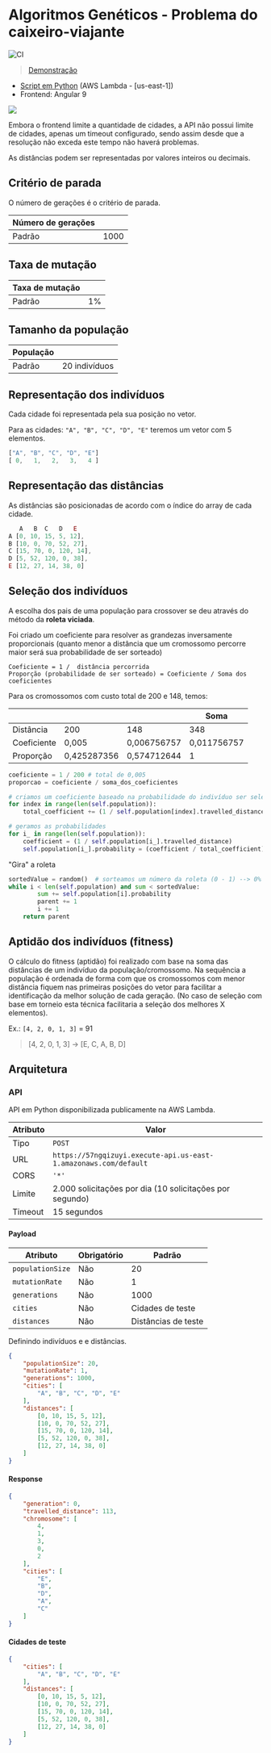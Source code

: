 # Algoritmos Genéticos - Problema do caixeiro-viajante

![CI](https://github.com/tiagoboeing/algoritmos-geneticos-caixeiro-viajante/workflows/CI/badge.svg)

> [Demonstração](https://caixeiro-viajante.tiagoboeing.com/)

- [Script em Python](#api) (AWS Lambda - [us-east-1])
- Frontend: Angular 9

![](screenshots/demo.png)

Embora o frontend limite a quantidade de cidades, a API não possui limite de cidades, apenas um timeout configurado, sendo assim desde que a resolução não exceda este tempo não haverá problemas.

As distâncias podem ser representadas por valores inteiros ou decimais.

## Critério de parada

O número de gerações é o critério de parada.

| Número de gerações |      |
| ------------------ | ---- |
| Padrão             | 1000 |

## Taxa de mutação

| Taxa de mutação |     |
| --------------- | --- |
| Padrão          | 1%  |

## Tamanho da população

| População |               |
| --------- | ------------- |
| Padrão    | 20 indivíduos |

## Representação dos indivíduos

Cada cidade foi representada pela sua posição no vetor.

Para as cidades: `"A", "B", "C", "D", "E"` teremos um vetor com 5 elementos.

```js
["A", "B", "C", "D", "E"]
[ 0,   1,   2,   3,   4 ]
```

## Representação das distâncias

As distâncias são posicionadas de acordo com o índice do array de cada cidade.

```js
   A   B  C   D   E
A [0, 10, 15, 5, 12],
B [10, 0, 70, 52, 27],
C [15, 70, 0, 120, 14],
D [5, 52, 120, 0, 38],
E [12, 27, 14, 38, 0]
```

## Seleção dos indivíduos

A escolha dos pais de uma população para crossover se deu através do método da **roleta viciada**.

Foi criado um coeficiente para resolver as grandezas inversamente proporcionais (quanto menor a distância que um cromossomo percorre maior será sua probabilidade de ser sorteado)

```text
Coeficiente = 1 /  distância percorrida
Proporção (probabilidade de ser sorteado) = Coeficiente / Soma dos coeficientes
```

Para os cromossomos com custo total de 200 e 148, temos:

|             |             |             | Soma        |
| ----------- | ----------- | ----------- | ----------- |
| Distância   | 200         | 148         | 348         |
| Coeficiente | 0,005       | 0,006756757 | 0,011756757 |
| Proporção   | 0,425287356 | 0,574712644 | 1           |

```python
coeficiente = 1 / 200 # total de 0,005
proporcao = coeficiente / soma_dos_coeficientes
```

```python
# criamos um coeficiente baseado na probabilidade do indivíduo ser selecionado e somamos
for index in range(len(self.population)):
    total_coefficient += (1 / self.population[index].travelled_distance)

# geramos as probabilidades
for i_ in range(len(self.population)):
    coefficient = (1 / self.population[i_].travelled_distance)
    self.population[i_].probability = (coefficient / total_coefficient)
```

"Gira" a roleta

```python
sortedValue = random()  # sorteamos um número da roleta (0 - 1) --> 0% a 100%
while i < len(self.population) and sum < sortedValue:
        sum += self.population[i].probability
        parent += 1
        i += 1
    return parent
```

## Aptidão dos indivíduos (fitness)   

O cálculo do fitness (aptidão) foi realizado com base na soma das distâncias de um indivíduo da população/cromossomo. Na sequência a população é ordenada de forma com que os cromossomos com menor distância fiquem nas primeiras posições do vetor para facilitar a identificação da melhor solução de cada geração. (No caso de seleção com base em torneio esta técnica facilitaria a seleção dos melhores X elementos).

Ex.: `[4, 2, 0, 1, 3]` = 91

> [4, 2, 0, 1, 3] → [E, C, A, B, D]

## Arquitetura

### API

API em Python disponibilizada publicamente na AWS Lambda.

| Atributo | Valor                                                            |
| -------- | ---------------------------------------------------------------- |
| Tipo     | `POST`                                                           |
| URL      | `https://57ngqizuyi.execute-api.us-east-1.amazonaws.com/default` |
| CORS     | `'*'`                                                            |
| Limite   | 2.000 solicitações por dia (10 solicitações por segundo)         |
| Timeout  | 15 segundos                                                      |

#### Payload

| Atributo         | Obrigatório | Padrão              |
| ---------------- | ----------- | ------------------- |
| `populationSize` | Não         | 20                  |
| `mutationRate`   | Não         | 1                   |
| `generations`    | Não         | 1000                |
| `cities`         | Não         | Cidades de teste    |
| `distances`      | Não         | Distâncias de teste |

Definindo indivíduos e e distâncias.

```json
{
    "populationSize": 20,
    "mutationRate": 1,
    "generations": 1000,
    "cities": [
        "A", "B", "C", "D", "E"
    ],
    "distances": [ 
        [0, 10, 15, 5, 12],
        [10, 0, 70, 52, 27],
        [15, 70, 0, 120, 14],
        [5, 52, 120, 0, 38],
        [12, 27, 14, 38, 0]
    ]
}
```

#### Response

```json
{
    "generation": 0,
    "travelled_distance": 113,
    "chromosome": [
        4,
        1,
        3,
        0,
        2
    ],
    "cities": [
        "E",
        "B",
        "D",
        "A",
        "C"
    ]
}
```

#### Cidades de teste

```json
{
    "cities": [
        "A", "B", "C", "D", "E"
    ],
    "distances": [ 
        [0, 10, 15, 5, 12],
        [10, 0, 70, 52, 27],
        [15, 70, 0, 120, 14],
        [5, 52, 120, 0, 38],
        [12, 27, 14, 38, 0]
    ]
}
```
